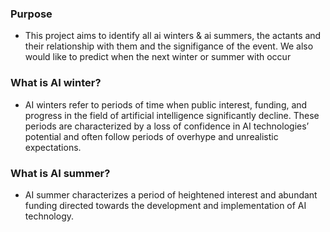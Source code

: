 ### Purpose
 - This project aims to identify all ai winters & ai summers, the actants and their relationship with them and the signifigance of the event. We also would like to predict when the next winter or summer with occur

### What is AI winter?
- AI winters refer to periods of time when public interest, funding, and progress in the field of artificial intelligence significantly decline. These periods are characterized by a loss of confidence in AI technologies’ potential and often follow periods of overhype and unrealistic expectations.

### What is AI summer?
-  AI summer characterizes a period of heightened interest and abundant funding directed towards the development and implementation of AI technology.

